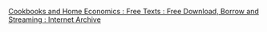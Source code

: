 [Cookbooks and Home Economics : Free Texts : Free Download, Borrow and Streaming : Internet Archive](https://archive.org/details/cbk?&sort=-downloads&page=1)
